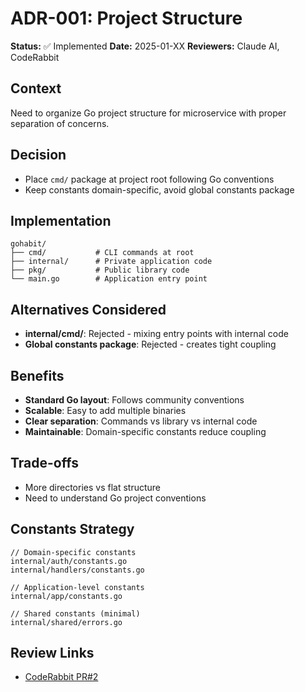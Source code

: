 # ADR-001: Project Structure

**Status:** ✅ Implemented
**Date:** 2025-01-XX
**Reviewers:** Claude AI, CodeRabbit

## Context
Need to organize Go project structure for microservice with proper separation of concerns.

## Decision
- Place `cmd/` package at project root following Go conventions
- Keep constants domain-specific, avoid global constants package

## Implementation
```
gohabit/
├── cmd/           # CLI commands at root
├── internal/      # Private application code
├── pkg/           # Public library code
└── main.go        # Application entry point
```

## Alternatives Considered
- **internal/cmd/**: Rejected - mixing entry points with internal code
- **Global constants package**: Rejected - creates tight coupling

## Benefits
- **Standard Go layout**: Follows community conventions
- **Scalable**: Easy to add multiple binaries
- **Clear separation**: Commands vs library vs internal code
- **Maintainable**: Domain-specific constants reduce coupling

## Trade-offs
- More directories vs flat structure
- Need to understand Go project conventions

## Constants Strategy
```
// Domain-specific constants
internal/auth/constants.go
internal/handlers/constants.go

// Application-level constants
internal/app/constants.go

// Shared constants (minimal)
internal/shared/errors.go
```

## Review Links
- [CodeRabbit PR#2](https://github.com/hasnpr/gohabit/pull/2)
